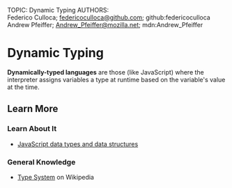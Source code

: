 TOPIC: Dynamic Typing
AUTHORS: Federico Culloca; federicoculloca@github.com; github:federicoculloca
         Andrew Pfeiffer; Andrew_Pfeiffer@mozilla.net; mdn:Andrew_Pfeiffer

# Dynamic Typing

**Dynamically-typed languages** are those (like JavaScript) where the interpreter assigns variables
a type at runtime based on the variable's value at the time.

## Learn More

### Learn About It

- [JavaScript data types and data structures](https://developer.mozilla.org/en-US/docs/Web/JavaScript/Data_structures)

### General Knowledge

- [Type System](https://en.wikipedia.org/wiki/Type_system#DYNAMIC) on Wikipedia
